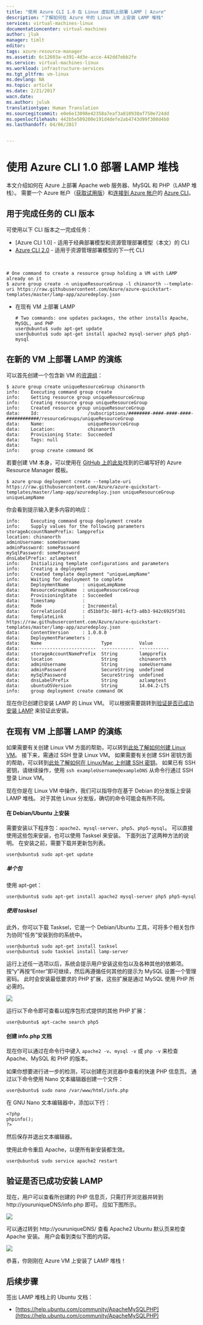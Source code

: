 ```yaml
---
title: "使用 Azure CLI 1.0 在 Linux 虚拟机上部署 LAMP | Azure"
description: "了解如何在 Azure 中的 Linux VM 上安装 LAMP 堆栈"
services: virtual-machines-linux
documentationcenter: virtual-machines
author: jluk
manager: timlt
editor: 
tags: azure-resource-manager
ms.assetid: 6c12603a-e391-4d3e-acce-442dd7ebb2fe
ms.service: virtual-machines-linux
ms.workload: infrastructure-services
ms.tgt_pltfrm: vm-linux
ms.devlang: NA
ms.topic: article
ms.date: 2/21/2017
wacn.date: 
ms.author: juluk
translationtype: Human Translation
ms.sourcegitcommit: e0e6e13098e42358a7eaf3a810930af750e724dd
ms.openlocfilehash: 442b5e509200e191d4defe2ab4743d99f308d4b0
ms.lasthandoff: 04/06/2017


---
```

# <a name="deploy-lamp-stack-with-the-azure-cli-10"></a>使用 Azure CLI 1.0 部署 LAMP 堆栈
本文介绍如何在 Azure 上部署 Apache web 服务器、MySQL 和 PHP（LAMP 堆栈）。 需要一个 Azure 帐户（[获取试用版](https://www.azure.cn/pricing/1rmb-trial/)）和[连接到 Azure 帐户](../../xplat-cli-connect.md)的 [Azure CLI](../../cli-install-nodejs.md)。

## <a name="cli-versions-to-complete-the-task"></a>用于完成任务的 CLI 版本
可使用以下 CLI 版本之一完成任务：

- [Azure CLI 1.0] - 适用于经典部署模型和资源管理部署模型（本文）的 CLI
- [Azure CLI 2.0](create-lamp-stack.md?toc=%2fazure%2fvirtual-machines%2flinux%2ftoc.json) - 适用于资源管理部署模型的下一代 CLI

<br/>

```
# One command to create a resource group holding a VM with LAMP already on it
$ azure group create -n uniqueResourceGroup -l chinanorth --template-uri https://raw.githubusercontent.com/Azure/azure-quickstart-templates/master/lamp-app/azuredeploy.json
```

* 在现有 VM 上部署 LAMP

    ```
    # Two commands: one updates packages, the other installs Apache, MySQL, and PHP
    user@ubuntu$ sudo apt-get update
    user@ubuntu$ sudo apt-get install apache2 mysql-server php5 php5-mysql
    ```

## <a name="deploy-lamp-on-new-vm-walkthrough"></a>在新的 VM 上部署 LAMP 的演练
可以首先创建一个包含新 VM 的[资源组](../../azure-resource-manager/resource-group-overview.md)：

    $ azure group create uniqueResourceGroup chinanorth
    info:    Executing command group create
    info:    Getting resource group uniqueResourceGroup
    info:    Creating resource group uniqueResourceGroup
    info:    Created resource group uniqueResourceGroup
    data:    Id:                  /subscriptions/########-####-####-####-############/resourceGroups/uniqueResourceGroup
    data:    Name:                uniqueResourceGroup
    data:    Location:            chinanorth
    data:    Provisioning State:  Succeeded
    data:    Tags: null
    data:
    info:    group create command OK

若要创建 VM 本身，可以使用在 [GitHub 上的此处](https://github.com/Azure/azure-quickstart-templates/tree/master/lamp-app)找到的已编写好的 Azure Resource Manager 模板。

    $ azure group deployment create --template-uri https://raw.githubusercontent.com/Azure/azure-quickstart-templates/master/lamp-app/azuredeploy.json uniqueResourceGroup uniqueLampName

你会看到提示输入更多内容的响应：

    info:    Executing command group deployment create
    info:    Supply values for the following parameters
    storageAccountNamePrefix: lampprefix
    location: chinanorth
    adminUsername: someUsername
    adminPassword: somePassword
    mySqlPassword: somePassword
    dnsLabelPrefix: azlamptest
    info:    Initializing template configurations and parameters
    info:    Creating a deployment
    info:    Created template deployment "uniqueLampName"
    info:    Waiting for deployment to complete
    data:    DeploymentName     : uniqueLampName
    data:    ResourceGroupName  : uniqueResourceGroup
    data:    ProvisioningState  : Succeeded
    data:    Timestamp          :
    data:    Mode               : Incremental
    data:    CorrelationId      : d51bbf3c-88f1-4cf3-a8b3-942c6925f381
    data:    TemplateLink       : https://raw.githubusercontent.com/Azure/azure-quickstart-templates/master/lamp-app/azuredeploy.json
    data:    ContentVersion     : 1.0.0.0
    data:    DeploymentParameters :
    data:    Name                      Type          Value
    data:    ------------------------  ------------  -----------
    data:    storageAccountNamePrefix  String        lampprefix
    data:    location                  String        chinanorth
    data:    adminUsername             String        someUsername
    data:    adminPassword             SecureString  undefined
    data:    mySqlPassword             SecureString  undefined
    data:    dnsLabelPrefix            String        azlamptest
    data:    ubuntuOSVersion           String        14.04.2-LTS
    info:    group deployment create command OK

现在你已创建已安装 LAMP 的 Linux VM。 可以根据需要跳转到[验证是否已成功安装 LAMP](#verify-lamp-successfully-installed) 来验证此安装。

## <a name="deploy-lamp-on-existing-vm-walkthrough"></a>在现有 VM 上部署 LAMP 的演练
如果需要有关创建 Linux VM 方面的帮助，可以转到[此处了解如何创建 Linux VM](quick-create-cli.md?toc=%2fazure%2fvirtual-machines%2flinux%2ftoc.json)。 接下来，需通过 SSH 登录 Linux VM。 如果需要有关创建 SSH 密钥方面的帮助，可以转到[此处了解如何在 Linux/Mac 上创建 SSH 密钥](mac-create-ssh-keys.md?toc=%2fazure%2fvirtual-machines%2flinux%2ftoc.json)。
如果已有 SSH 密钥，请继续操作，使用 `ssh exampleUsername@exampleDNS` 从命令行通过 SSH 登录 Linux VM。

现在你是在 Linux VM 中操作，我们可以指导你在基于 Debian 的分发版上安装 LAMP 堆栈。 对于其他 Linux 分发版，确切的命令可能会有所不同。

#### <a name="installing-on-debianubuntu"></a>在 Debian/Ubuntu 上安装
需要安装以下程序包：`apache2`、`mysql-server`、`php5`、`php5-mysql`。 可以直接使用这些包来安装，也可以使用 Tasksel 来安装。 下面列出了这两种方法的说明。
在安装之前，需要下载并更新包列表。

    user@ubuntu$ sudo apt-get update

##### <a name="individual-packages"></a>单个包
使用 apt-get：

    user@ubuntu$ sudo apt-get install apache2 mysql-server php5 php5-mysql

##### <a name="using-tasksel"></a>使用 tasksel
此外，你可以下载 Tasksel，它是一个 Debian/Ubuntu 工具，可将多个相关包作为协同“任务”安装到你的系统中。

    user@ubuntu$ sudo apt-get install tasksel
    user@ubuntu$ sudo tasksel install lamp-server

运行上述任一选项以后，系统会提示用户安装这些包以及各种其他的依赖项。 按“y”再按“Enter”即可继续，然后再遵循任何其他的提示为 MySQL 设置一个管理密码。 此时会安装最低要求的 PHP 扩展，这些扩展是通过 MySQL 使用 PHP 所必需的。 

![][1]

运行以下命令即可查看以程序包形式提供的其他 PHP 扩展：

    user@ubuntu$ apt-cache search php5

#### <a name="create-infophp-document"></a>创建 info.php 文档
现在你可以通过在命令行中键入 `apache2 -v`、`mysql -v` 或 `php -v` 来检查 Apache、MySQL 和 PHP 的版本。

如果你想要进行进一步的检测，可以创建在浏览器中查看的快速 PHP 信息页。 通过以下命令使用 Nano 文本编辑器创建一个文件：

    user@ubuntu$ sudo nano /var/www/html/info.php

在 GNU Nano 文本编辑器中，添加以下行：

    <?php
    phpinfo();
    ?>

然后保存并退出文本编辑器。

使用此命令重启 Apache，以便所有新安装都生效。

    user@ubuntu$ sudo service apache2 restart

## <a name="verify-lamp-successfully-installed"></a>验证是否已成功安装 LAMP
现在，用户可以查看所创建的 PHP 信息页，只需打开浏览器并转到 http://youruniqueDNS/info.php 即可。 应如下图所示。

![][2]

可以通过转到 http://youruniqueDNS/ 查看 Apache2 Ubuntu 默认页来检查 Apache 安装。 用户会看到类似下图的内容。

![][3]

恭喜，你刚刚在 Azure VM 上安装了 LAMP 堆栈！

## <a name="next-steps"></a>后续步骤
签出 LAMP 堆栈上的 Ubuntu 文档：

* [https://help.ubuntu.com/community/ApacheMySQLPHP](https://help.ubuntu.com/community/ApacheMySQLPHP)

[1]: ../media/virtual-machines-linux-deploy-lamp-stack/configmysqlpassword-small.png
[2]: ../media/virtual-machines-linux-deploy-lamp-stack/phpsuccesspage.png
[3]: ../media/virtual-machines-linux-deploy-lamp-stack/apachesuccesspage.png
